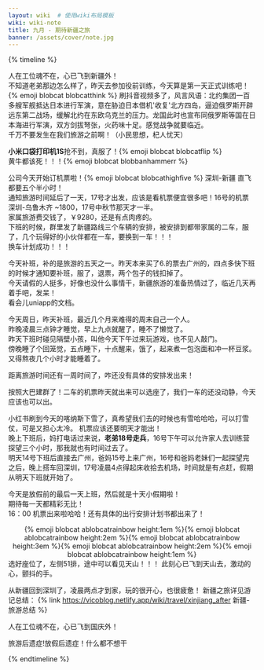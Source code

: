```yaml
---
layout: wiki  # 使用wiki布局模板
wiki: wiki-note
title: 九月 - 期待新疆之旅
banner: /assets/cover/note.jpg
--- 
```


{% timeline %}

<!-- node 2024.9.02 -->
人在工位魂不在，心已飞到新疆外！  
不知道老弟那边怎么样了，昨天去参加役前训练，今天算是第一天正式训练吧！{% emoji blobcat blobcatthink %}
刷抖音视频多了，风言风语：北约集团一百多艘军舰抵达日本进行军演，意在胁迫日本借机'收复'北方四岛，逼迫俄罗斯开辟远东第二战场，缓解北约在东欧乌克兰的压力。龙国此时也宣布同俄罗斯等国在日本海进行军演，双方剑拔弩张，火药味十足。感觉战争就要临近。  
千万不要发生在我们旅游之前啊！（小民思想，杞人忧天）

<!-- node 2024.9.03 -->
**小米口袋打印机1S**抢不到，真服了！{% emoji blobcat blobcatflip %}  
黄牛都该死！！！{% emoji blobcat blobbanhammerr %}

<!-- node 2024.9.05 -->
公司今天开始订机票啦！{% emoji blobcat blobcathighfive %} 深圳-新疆 直飞都要五个半小时！  
通知旅游时间延后了一天，17号才出发，应该是看机票便宜很多吧！16号的机票 深圳-乌鲁木齐 ~1800，17号中秋节那天才一半。  
家属旅游费交钱了，￥9280，还是有点肉疼的。  
下班的时候，群里发了新疆路线三个车辆的安排，被安排到都带家属的二车，服了，几个玩得好的小伙伴都在一车，要换到一车！！！  
换车计划成功！！！

<!-- node 2024.9.07 -->
今天补班，补的是旅游的五天之一。昨天本来买了6.的票去广州的，四点多快下班的时候才通知要补班，服了，退票，两个包子的钱扣掉了。  
今天请假的人挺多，好像也没什么事情干，新疆旅游的准备热情过了，临近几天再着手吧，发呆！  
看会儿uniapp的文档。

<!-- node 2024.9.08 -->
今天周日，昨天补班，最近几个月来难得的周末自己一个人。  
昨晚凌晨三点钟才睡觉，早上九点就醒了，睡不了懒觉了。  
昨天下班时碰见隔壁小孩，叫他今天下午过来玩游戏，也不见人敲门。  
傍晚睡了个回笼觉，五点睡下，十点醒来，饿了，起来煮一包泡面和冲一杯豆浆。  
又得熬夜几个小时才能睡着了。 

<!-- node 2024.9.09 -->
距离旅游时间还有一周时间了，咋还没有具体的安排发出来！

<!-- node 2024.9.11 -->
按照大巴建群了！二车的机票昨天就出来可以选座了，我们一车的还没动静，今天应该也可以出。

<!-- node 2024.9.13 -->
小红书刷到今天的喀纳斯下雪了，真希望我们去的时候也有雪哈哈哈，可以打雪仗，可是又担心太冷。
机票应该还要明天才能出！  
晚上下班后，妈打电话过来说，**老弟18号走兵**，16号下午可以允许家人去训练营探望三个小时，那我就也有时间过去了。  
明天14号下班后直接去广州，爸妈15号上来广州，16号和爸妈老妹们一起探望完之后，晚上搭车回深圳，17号凌晨4点得起床收拾去机场，时间就是有点赶，假期从明天下班就开始了。

<!-- node 2024.9.13 -->
今天是放假前的最后一天上班，然后就是十天小假期啦！  
期待每一天都精彩无比！  
16：00 机票出来啦哈哈！还有具体的出行安排计划书都出来了！  
<center>{% emoji blobcat ablobcatrainbow height:1em %}{% emoji blobcat ablobcatrainbow height:2em %}{% emoji blobcat ablobcatrainbow height:3em %}{% emoji blobcat ablobcatrainbow height:2em %}{% emoji blobcat ablobcatrainbow height:1em %}</center>
选好座位了，左侧51排，途中可以看见天山！！！  
此刻心已飞到天山去，激动的心，颤抖的手。

<!-- node 2024.9.25 -->
从新疆回到深圳了，凌晨两点才到家，玩的很开心，也很疲惫！
新疆之旅详见游记总结：
{% link https://vicoblog.netlify.app/wiki/travel/xinjiang_after 新疆-旅游总结 %}

<!-- node 2024.9.26 -->
人在工位魂不在，心已飞到国庆外！

<!-- node 2024.9.27 -->
旅游后遗症!放假后遗症！什么都不想干

{% endtimeline %}
